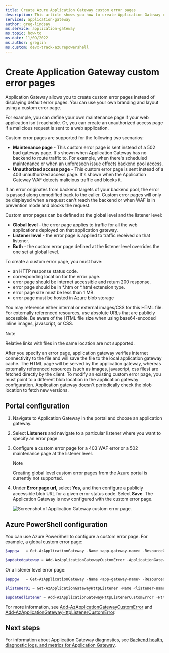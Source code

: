 ```yaml
---
title: Create Azure Application Gateway custom error pages
description: This article shows you how to create Application Gateway custom error pages. You can use your own branding and layout using a custom error page.
services: application-gateway
author: greg-lindsay
ms.service: application-gateway
ms.topic: how-to
ms.date: 11/09/2022
ms.author: greglin 
ms.custom: devx-track-azurepowershell
---
```


# Create Application Gateway custom error pages

Application Gateway allows you to create custom error pages instead of displaying default error pages. You can use your own branding and layout using a custom error page.

For example, you can define your own maintenance page if your web application isn't reachable. Or, you can create an unauthorized access page if a malicious request is sent to a web application.

Custom error pages are supported for the following two scenarios:

- **Maintenance page** - This custom error page is sent instead of a 502 bad gateway page. It's shown when Application Gateway has no backend to route traffic to. For example, when there's scheduled maintenance or when an unforeseen issue effects backend pool access.
- **Unauthorized access page** - This custom error page is sent instead of a 403 unauthorized access page. It's shown when the Application Gateway WAF detects malicious traffic and blocks it.

If an error originates from backend targets of your backend pool, the error is passed along unmodified back to the caller. Custom error pages will only be displayed when a request can't reach the backend or when WAF is in prevention mode and blocks the request.

Custom error pages can be defined at the global level and the listener level:

- **Global level** - the error page applies to traffic for all the web applications deployed on that application gateway.
- **Listener level** - the error page is applied to traffic received on that listener.
- **Both** - the custom error page defined at the listener level overrides the one set at global level.

To create a custom error page, you must have:

- an HTTP response status code.
- corresponding location for the error page. 
- error page should be internet accessible and return 200 response.
- error page should be in \*.htm or \*.html extension type.
- error page size must be less than 1 MB.
- error page must be hosted in Azure blob storage

You may reference either internal or external images/CSS for this HTML file. For externally referenced resources, use absolute URLs that are publicly accessible. Be aware of the HTML file size when using base64-encoded inline images, javascript, or CSS.

> [!Note]
> Relative links with files in the same location are not supported.

After you specify an error page, application gateway verifies internet connectivity to the file and will save the file to the local application gateway cache. The HTML page will be served by the application gateway, whereas externally referenced resources (such as images, javascript, css files) are fetched directly by the client. To modify an existing custom error page, you must point to a different blob location in the application gateway configuration. Application gateway doesn't periodically check the blob location to fetch new versions.

## Portal configuration

1. Navigate to Application Gateway in the portal and choose an application gateway.

2. Select **Listeners** and navigate to a particular listener where you want to specify an error page.

3. Configure a custom error page for a 403 WAF error or a 502 maintenance page at the listener level.

    > [!NOTE]
    > Creating global level custom error pages from the Azure portal is currently not supported.

4. Under **Error page url**, select **Yes**, and then configure a publicly accessible blob URL for a given error status code. Select **Save**. The Application Gateway is now configured with the custom error page.

   ![Screenshot of Application Gateway custom error page.](media/custom-error/ag-error-codes.png)

## Azure PowerShell configuration

You can use Azure PowerShell to configure a custom error page. For example, a global custom error page:

```powershell
$appgw   = Get-AzApplicationGateway -Name <app-gateway-name> -ResourceGroupName <resource-group-name>

$updatedgateway = Add-AzApplicationGatewayCustomError -ApplicationGateway $appgw -StatusCode HttpStatus502 -CustomErrorPageUrl "http://<website-url>"
```

Or a listener level error page:

```powershell
$appgw   = Get-AzApplicationGateway -Name <app-gateway-name> -ResourceGroupName <resource-group-name>

$listener01 = Get-AzApplicationGatewayHttpListener -Name <listener-name> -ApplicationGateway $appgw

$updatedlistener = Add-AzApplicationGatewayHttpListenerCustomError -HttpListener $listener01 -StatusCode HttpStatus502 -CustomErrorPageUrl "http://<website-url>"
```

For more information, see [Add-AzApplicationGatewayCustomError](/powershell/module/az.network/add-azapplicationgatewaycustomerror) and [Add-AzApplicationGatewayHttpListenerCustomError](/powershell/module/az.network/add-azapplicationgatewayhttplistenercustomerror).

## Next steps

For information about Application Gateway diagnostics, see [Backend health, diagnostic logs, and metrics for Application Gateway](application-gateway-diagnostics.md).
